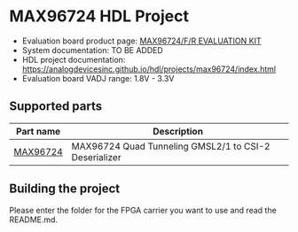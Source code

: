 # MAX96724 HDL Project

- Evaluation board product page: [MAX96724/F/R EVALUATION KIT](https://www.analog.com/max96724f-bak-evk)
- System documentation: TO BE ADDED
- HDL project documentation: https://analogdevicesinc.github.io/hdl/projects/max96724/index.html
- Evaluation board VADJ range: 1.8V - 3.3V

## Supported parts

| Part name                                   | Description                                           |
|---------------------------------------------|-------------------------------------------------------|
| [MAX96724](https://www.analog.com/max96724) | MAX96724 Quad Tunneling GMSL2/1 to CSI-2 Deserializer |

## Building the project

Please enter the folder for the FPGA carrier you want to use and read the README.md.